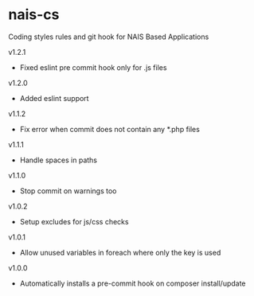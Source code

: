 # nais-cs
Coding styles rules and git hook for NAIS Based Applications

v1.2.1
* Fixed eslint pre commit hook only for .js files

v1.2.0
* Added eslint support

v1.1.2
* Fix error when commit does not contain any *.php files

v1.1.1
* Handle spaces in paths

v1.1.0
* Stop commit on warnings too

v1.0.2
* Setup excludes for js/css checks

v1.0.1
* Allow unused variables in foreach where only the key is used

v1.0.0
* Automatically installs a pre-commit hook on composer install/update
